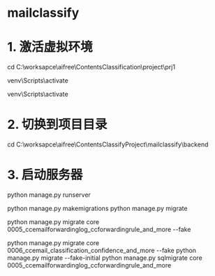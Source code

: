 # mailclassify


# 1. 激活虚拟环境
cd C:\worksapce\aifree\ContentsClassification\project\prj1

venv\Scripts\activate

venv\Scripts\activate

# 2. 切换到项目目录
cd C:\worksapce\aifree\ContentsClassifyProject\mailclassify\backend

# 3. 启动服务器
python manage.py runserver

python manage.py makemigrations
python manage.py migrate

python manage.py migrate core 0005_ccemailforwardinglog_ccforwardingrule_and_more --fake

python manage.py migrate core 0006_ccemail_classification_confidence_and_more --fake
   python manage.py migrate --fake-initial
      python manage.py sqlmigrate core 0005_ccemailforwardinglog_ccforwardingrule_and_more